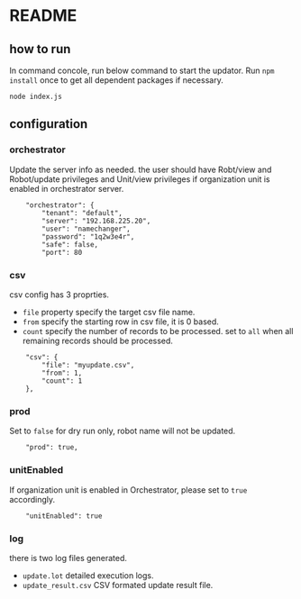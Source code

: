 # README

## how to run

In command concole, run below command to start the updator. Run `npm install` once to get all dependent packages if necessary.

```
node index.js
```

## configuration

### orchestrator
Update the server info as needed. the user should have Robt/view and Robot/update privileges and Unit/view privileges if organization unit is enabled in orchestrator server.
```
    "orchestrator": {
        "tenant": "default",
        "server": "192.168.225.20",
        "user": "namechanger",
        "password": "1q2w3e4r",
        "safe": false,
        "port": 80
```

### csv
csv config has 3 proprties.
* `file` property specify the target csv file name. 
* `from` specify the starting row in csv file, it is 0 based.
* `count` specify the number of records to be processed. set to `all` when all remaining records should be processed.
```
    "csv": {
        "file": "myupdate.csv",
        "from": 1,
        "count": 1
    },
```

### prod
Set to `false` for dry run only, robot name will not be updated.
```
    "prod": true,
```

### unitEnabled
If organization unit is enabled in Orchestrator, please set to `true` accordingly.
```
    "unitEnabled": true
```

### log
there is two log files generated.
* `update.lot` detailed execution logs.
* `update_result.csv` CSV formated update result file.